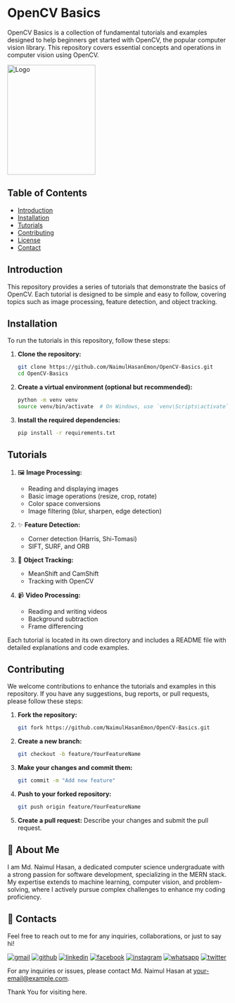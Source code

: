 
# OpenCV Basics

OpenCV Basics is a collection of fundamental tutorials and examples designed to help beginners get started with OpenCV, the popular computer vision library. This repository covers essential concepts and operations in computer vision using OpenCV.


<img src="https://upload.wikimedia.org/wikipedia/commons/thumb/3/32/OpenCV_Logo_with_text_svg_version.svg/800px-OpenCV_Logo_with_text_svg_version.svg.png" alt="Logo" width="200" height="250">

## Table of Contents

- [Introduction](#introduction)
- [Installation](#installation)
- [Tutorials](#tutorials)
- [Contributing](#contributing)
- [License](#license)
- [Contact](#contact)

## Introduction

This repository provides a series of tutorials that demonstrate the basics of OpenCV. Each tutorial is designed to be simple and easy to follow, covering topics such as image processing, feature detection, and object tracking.

## Installation

To run the tutorials in this repository, follow these steps:

1. **Clone the repository:**
   ```bash
   git clone https://github.com/NaimulHasanEmon/OpenCV-Basics.git
   cd OpenCV-Basics
   ```

2. **Create a virtual environment (optional but recommended):**
   ```bash
   python -m venv venv
   source venv/bin/activate  # On Windows, use `venv\Scripts\activate`
   ```

3. **Install the required dependencies:**
   ```bash
   pip install -r requirements.txt
   ```

## Tutorials

1. 🖼️ **Image Processing:**
   - Reading and displaying images
   - Basic image operations (resize, crop, rotate)
   - Color space conversions
   - Image filtering (blur, sharpen, edge detection)

2. ✨ **Feature Detection:**
   - Corner detection (Harris, Shi-Tomasi)
   - SIFT, SURF, and ORB

3. 🚀 **Object Tracking:**
   - MeanShift and CamShift
   - Tracking with OpenCV

4. 📹 **Video Processing:**
   - Reading and writing videos
   - Background subtraction
   - Frame differencing

Each tutorial is located in its own directory and includes a README file with detailed explanations and code examples.

## Contributing

We welcome contributions to enhance the tutorials and examples in this repository. If you have any suggestions, bug reports, or pull requests, please follow these steps:

1. **Fork the repository:**
   ```bash
   git fork https://github.com/NaimulHasanEmon/OpenCV-Basics.git
   ```

2. **Create a new branch:**
   ```bash
   git checkout -b feature/YourFeatureName
   ```

3. **Make your changes and commit them:**
   ```bash
   git commit -m "Add new feature"
   ```

4. **Push to your forked repository:**
   ```bash
   git push origin feature/YourFeatureName
   ```

5. **Create a pull request:** Describe your changes and submit the pull request.




## 🚀 About Me
I am Md. Naimul Hasan, a dedicated computer science undergraduate with a strong passion for software development, specializing in the MERN stack. My expertise extends to machine learning, computer vision, and problem-solving, where I actively pursue complex challenges to enhance my coding proficiency.


## 🔗 Contacts

Feel free to reach out to me for any inquiries, collaborations, or just to say hi!

[![gmail](https://img.shields.io/badge/gmail-c71610?style=for-the-badge&logo=gmail&logoColor=white)](mailto:naimulhasan.cse@gmail.com)
[![github](https://img.shields.io/badge/github-000?style=for-the-badge&logo=github&logoColor=white)](https://github.com/NaimulHasanEmon)
[![linkedin](https://img.shields.io/badge/linkedin-0A66C2?style=for-the-badge&logo=linkedin&logoColor=white)](https://www.linkedin.com/in/md-naimul-hasan-emon/)
[![facebook](https://img.shields.io/badge/facebook-1565C0?style=for-the-badge&logo=facebook&logoColor=white)](https://www.facebook.com/mustakim.emon.7/)
[![instagram](https://img.shields.io/badge/instagram-EC407A?style=for-the-badge&logo=instagram&logoColor=white)](https://www.instagram.com/naimulhasan_emon/)
[![whatsapp](https://img.shields.io/badge/whatsapp-64DD17?style=for-the-badge&logo=whatsapp&logoColor=white)](tel:01745899574)
[![twitter](https://img.shields.io/badge/twitter-000?style=for-the-badge&logo=x&logoColor=white)](https://x.com/Emon12940622)

For any inquiries or issues, please contact Md. Naimul Hasan at [your-email@example.com](mailto:your-email@example.com).

Thank You for visiting here.
